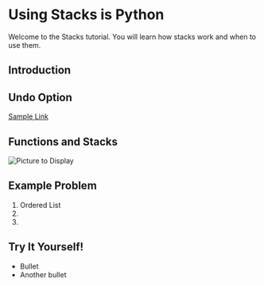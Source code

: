 # Using Stacks is Python

Welcome to the Stacks tutorial.
You will learn how stacks work and when to use them.

## Introduction



## Undo Option
[Sample Link](Thisishowtopostalink.com)

## Functions and Stacks
![Picture to Display](filename_or_link)

## Example Problem
1. Ordered List
2. 
3. 


## Try It Yourself!
* Bullet
* Another bullet